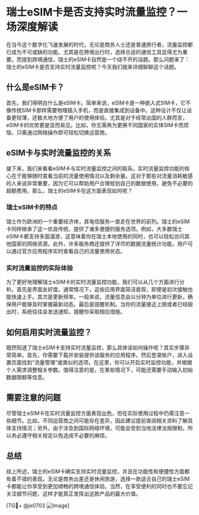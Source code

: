 # 瑞士eSIM卡是否支持实时流量监控？一场深度解读

在当今这个数字化飞速发展的时代，无论是商务人士还是普通旅行者，流量监控都已成为不可或缺的功能。尤其是在跨境出行时，选择合适的通信工具显得尤为重要。而提到跨境通信，瑞士的eSIM卡自然是一个绕不开的话题。那么问题来了：瑞士的eSIM卡是否支持实时流量监控呢？今天我们就来详细聊聊这个话题。

## 什么是eSIM卡？

首先，我们得明白什么是eSIM卡。简单来说，eSIM卡是一种嵌入式SIM卡，它不像传统SIM卡那样需要物理插入手机，而是直接集成到设备中。这种设计不仅让设备更轻薄，还极大地方便了用户的使用体验。尤其是对于经常出国的人群而言，eSIM卡的优势更是显而易见。比如，你无需再为更换不同国家的实体SIM卡而烦恼，只需通过网络操作即可轻松切换运营商。

## eSIM卡与实时流量监控的关系

接下来，我们来看看eSIM卡与实时流量监控之间的联系。实时流量监控功能的核心在于能够随时查看当前的流量使用情况以及剩余量。这对于那些对流量消耗敏感的人来说非常重要，因为它可以帮助用户合理规划自己的数据使用，避免不必要的超额费用。那么，瑞士的eSIM卡在这方面表现如何呢？

### 瑞士eSIM卡的特点

瑞士作为欧洲的一个重要经济体，其电信服务一直走在世界的前列。瑞士的eSIM卡同样继承了这一优良传统，提供了诸多便捷的服务选项。例如，大多数瑞士eSIM卡都支持多国漫游，这意味着你在瑞士本地使用的同时，也可以轻松访问其他国家的网络资源。此外，许多服务商还提供了详尽的数据流量统计功能，用户可以通过官方应用程序实时查看自己的流量使用状态。

### 实时流量监控的实际体验

为了更好地理解瑞士eSIM卡的实时流量监控功能，我们可以从几个方面进行分析。首先是界面友好度。通常情况下，这些应用界面简洁直观，即便是初次接触也能快速上手。其次是更新频率。一般来说，流量信息会以分钟为单位进行更新，确保用户能够及时掌握最新动态。最后是提醒机制。当你的流量接近上限或者已经超出时，系统往往会发送通知，提醒你采取相应措施。

## 如何启用实时流量监控？

既然知道了瑞士eSIM卡支持实时流量监控，那么具体该如何操作呢？其实步骤非常简单。首先，你需要下载并安装提供该服务的应用程序。然后登录账户，进入设置页面找到“流量管理”或类似的选项。在这里，你可以开启实时监控功能，并根据个人需求调整相关参数。值得注意的是，在某些情况下，可能还需要手动输入初始数据限额等信息。

## 需要注意的问题

尽管瑞士eSIM卡在实时流量监控方面表现出色，但在实际使用过程中仍需注意一些细节。比如，不同运营商之间可能存在差异，因此建议提前查阅相关资料了解具体支持情况；另外，由于涉及到国际网络环境，可能会受到当地法律法规限制，所以务必遵守相关规定以免造成不必要的麻烦。

## 总结

综上所述，瑞士的eSIM卡确实支持实时流量监控，并且在功能性和便捷性方面都有着不错的表现。无论是商务出差还是休闲旅游，选择一款适合自己的瑞士eSIM卡都能让你享受到更加顺畅的跨境通信体验。当然，在享受便利的同时也不要忘记关注细节问题，这样才能真正发挥出这款产品的最大价值。

[TG💪+ @jx0703 ![Image](https://github.com/user-attachments/assets/dbca1d08-cadb-493c-b0ec-ad6f7a83f270)]